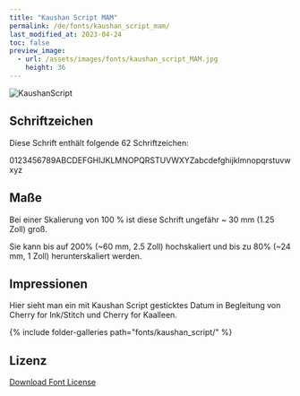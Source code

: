 ```yaml
---
title: "Kaushan Script MAM"
permalink: /de/fonts/kaushan_script_mam/
last_modified_at: 2023-04-24
toc: false
preview_image:
  - url: /assets/images/fonts/kaushan_script_MAM.jpg
    height: 36
---
```

![KaushanScript](/assets/images/fonts/kaushan_script_MAM.jpg)

## Schriftzeichen

Diese Schrift enthält folgende 62 Schriftzeichen:

0123456789ABCDEFGHIJKLMNOPQRSTUVWXYZabcdefghijklmnopqrstuvwxyz

## Maße

Bei einer Skalierung von 100 % ist diese Schrift ungefähr ~ 30 mm (1.25 Zoll) groß.

Sie kann bis auf 200% (~60 mm, 2.5 Zoll) hochskaliert und bis zu 80% (~24 mm, 1 Zoll) herunterskaliert werden.

## Impressionen

Hier sieht man ein mit Kaushan Script gesticktes Datum in Begleitung von Cherry for Ink/Stitch und Cherry for Kaalleen.

{% include folder-galleries path="fonts/kaushan_script/" %}

## Lizenz

[Download Font License](https://github.com/inkstitch/inkstitch/tree/main/fonts/kaushan_script_MAM/LICENSE)
